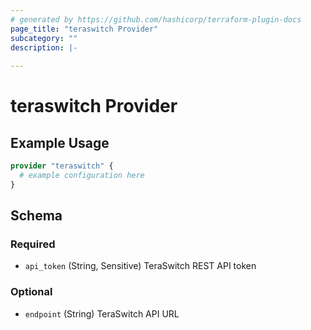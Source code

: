 ```yaml
---
# generated by https://github.com/hashicorp/terraform-plugin-docs
page_title: "teraswitch Provider"
subcategory: ""
description: |-
  
---
```


# teraswitch Provider



## Example Usage

```terraform
provider "teraswitch" {
  # example configuration here
}
```

<!-- schema generated by tfplugindocs -->
## Schema

### Required

- `api_token` (String, Sensitive) TeraSwitch REST API token

### Optional

- `endpoint` (String) TeraSwitch API URL
